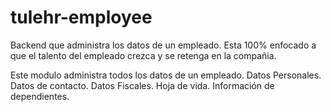 # tulehr-employee
Backend que administra los datos de un empleado. Esta 100% enfocado a que el talento del empleado crezca y se retenga en la compañia.

Este modulo administra todos los datos de un empleado.
Datos Personales.
Datos de contacto.
Datos Fiscales.
Hoja de vida.
Información de dependientes.


